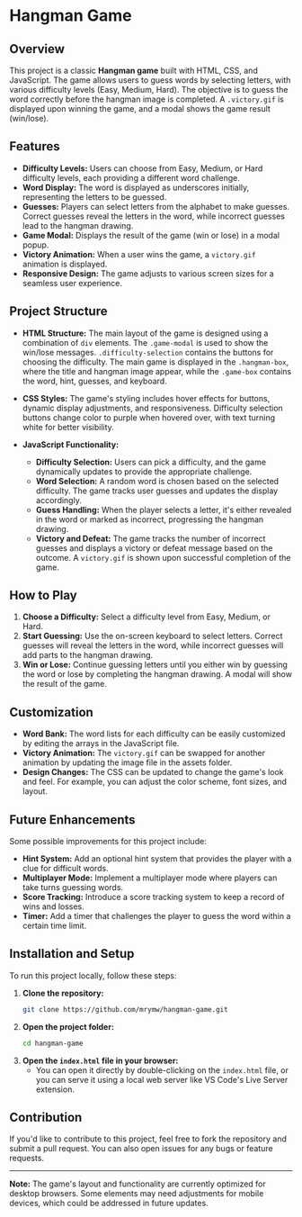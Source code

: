# Hangman Game

## Overview

This project is a classic **Hangman game** built with HTML, CSS, and JavaScript. The game allows users to guess words by selecting letters, with various difficulty levels (Easy, Medium, Hard). The objective is to guess the word correctly before the hangman image is completed. A `.victory.gif` is displayed upon winning the game, and a modal shows the game result (win/lose).

## Features

- **Difficulty Levels:** Users can choose from Easy, Medium, or Hard difficulty levels, each providing a different word challenge.
- **Word Display:** The word is displayed as underscores initially, representing the letters to be guessed.
- **Guesses:** Players can select letters from the alphabet to make guesses. Correct guesses reveal the letters in the word, while incorrect guesses lead to the hangman drawing.
- **Game Modal:** Displays the result of the game (win or lose) in a modal popup.
- **Victory Animation:** When a user wins the game, a `victory.gif` animation is displayed.
- **Responsive Design:** The game adjusts to various screen sizes for a seamless user experience.

## Project Structure

- **HTML Structure:** The main layout of the game is designed using a combination of `div` elements. The `.game-modal` is used to show the win/lose messages. `.difficulty-selection` contains the buttons for choosing the difficulty. The main game is displayed in the `.hangman-box`, where the title and hangman image appear, while the `.game-box` contains the word, hint, guesses, and keyboard.

- **CSS Styles:** The game's styling includes hover effects for buttons, dynamic display adjustments, and responsiveness. Difficulty selection buttons change color to purple when hovered over, with text turning white for better visibility.

- **JavaScript Functionality:**
    - **Difficulty Selection:** Users can pick a difficulty, and the game dynamically updates to provide the appropriate challenge.
    - **Word Selection:** A random word is chosen based on the selected difficulty. The game tracks user guesses and updates the display accordingly.
    - **Guess Handling:** When the player selects a letter, it's either revealed in the word or marked as incorrect, progressing the hangman drawing.
    - **Victory and Defeat:** The game tracks the number of incorrect guesses and displays a victory or defeat message based on the outcome. A `victory.gif` is shown upon successful completion of the game.

## How to Play

1. **Choose a Difficulty:** Select a difficulty level from Easy, Medium, or Hard.
2. **Start Guessing:** Use the on-screen keyboard to select letters. Correct guesses will reveal the letters in the word, while incorrect guesses will add parts to the hangman drawing.
3. **Win or Lose:** Continue guessing letters until you either win by guessing the word or lose by completing the hangman drawing. A modal will show the result of the game.

## Customization

- **Word Bank:** The word lists for each difficulty can be easily customized by editing the arrays in the JavaScript file.
- **Victory Animation:** The `victory.gif` can be swapped for another animation by updating the image file in the assets folder.
- **Design Changes:** The CSS can be updated to change the game's look and feel. For example, you can adjust the color scheme, font sizes, and layout.

## Future Enhancements

Some possible improvements for this project include:
- **Hint System:** Add an optional hint system that provides the player with a clue for difficult words.
- **Multiplayer Mode:** Implement a multiplayer mode where players can take turns guessing words.
- **Score Tracking:** Introduce a score tracking system to keep a record of wins and losses.
- **Timer:** Add a timer that challenges the player to guess the word within a certain time limit.

## Installation and Setup

To run this project locally, follow these steps:

1. **Clone the repository:**
    ```bash
    git clone https://github.com/mrymw/hangman-game.git
    ```
2. **Open the project folder:**
    ```bash
    cd hangman-game
    ```
3. **Open the `index.html` file in your browser:**
    - You can open it directly by double-clicking on the `index.html` file, or you can serve it using a local web server like VS Code's Live Server extension.

## Contribution

If you'd like to contribute to this project, feel free to fork the repository and submit a pull request. You can also open issues for any bugs or feature requests.

---

**Note:** The game's layout and functionality are currently optimized for desktop browsers. Some elements may need adjustments for mobile devices, which could be addressed in future updates.
